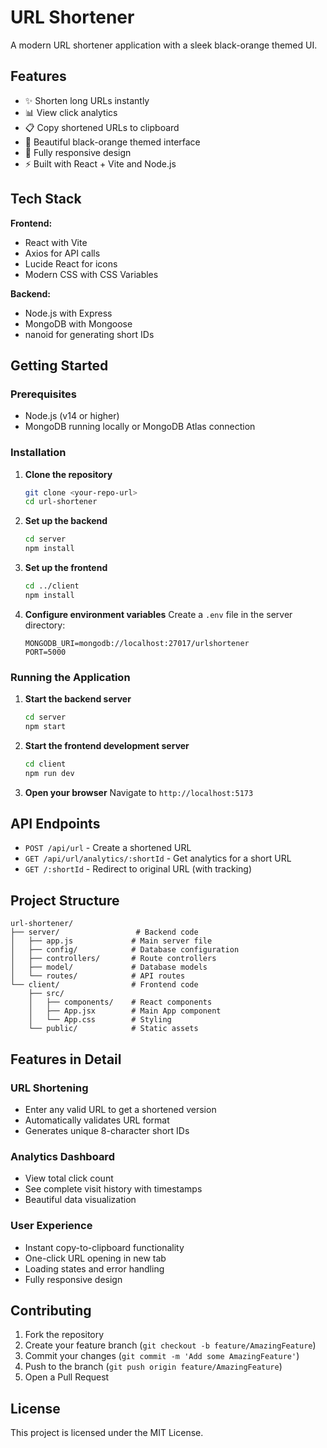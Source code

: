 # URL Shortener

A modern URL shortener application with a sleek black-orange themed UI.

## Features

- ✨ Shorten long URLs instantly
- 📊 View click analytics
- 📋 Copy shortened URLs to clipboard
- 🎨 Beautiful black-orange themed interface
- 📱 Fully responsive design
- ⚡ Built with React + Vite and Node.js

## Tech Stack

**Frontend:**
- React with Vite
- Axios for API calls
- Lucide React for icons
- Modern CSS with CSS Variables

**Backend:**
- Node.js with Express
- MongoDB with Mongoose
- nanoid for generating short IDs

## Getting Started

### Prerequisites
- Node.js (v14 or higher)
- MongoDB running locally or MongoDB Atlas connection

### Installation

1. **Clone the repository**
   ```bash
   git clone <your-repo-url>
   cd url-shortener
   ```

2. **Set up the backend**
   ```bash
   cd server
   npm install
   ```

3. **Set up the frontend**
   ```bash
   cd ../client
   npm install
   ```

4. **Configure environment variables**
   Create a `.env` file in the server directory:
   ```env
   MONGODB_URI=mongodb://localhost:27017/urlshortener
   PORT=5000
   ```

### Running the Application

1. **Start the backend server**
   ```bash
   cd server
   npm start
   ```

2. **Start the frontend development server**
   ```bash
   cd client
   npm run dev
   ```

3. **Open your browser**
   Navigate to `http://localhost:5173`

## API Endpoints

- `POST /api/url` - Create a shortened URL
- `GET /api/url/analytics/:shortId` - Get analytics for a short URL
- `GET /:shortId` - Redirect to original URL (with tracking)

## Project Structure

```
url-shortener/
├── server/                 # Backend code
│   ├── app.js             # Main server file
│   ├── config/            # Database configuration
│   ├── controllers/       # Route controllers
│   ├── model/             # Database models
│   └── routes/            # API routes
└── client/                # Frontend code
    ├── src/
    │   ├── components/    # React components
    │   ├── App.jsx        # Main App component
    │   └── App.css        # Styling
    └── public/            # Static assets
```

## Features in Detail

### URL Shortening
- Enter any valid URL to get a shortened version
- Automatically validates URL format
- Generates unique 8-character short IDs

### Analytics Dashboard
- View total click count
- See complete visit history with timestamps
- Beautiful data visualization

### User Experience
- Instant copy-to-clipboard functionality
- One-click URL opening in new tab
- Loading states and error handling
- Fully responsive design

## Contributing

1. Fork the repository
2. Create your feature branch (`git checkout -b feature/AmazingFeature`)
3. Commit your changes (`git commit -m 'Add some AmazingFeature'`)
4. Push to the branch (`git push origin feature/AmazingFeature`)
5. Open a Pull Request

## License

This project is licensed under the MIT License.
